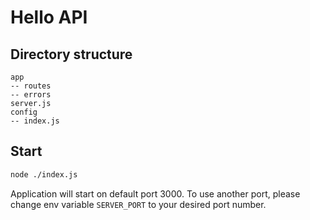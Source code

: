 # Hello API

## Directory structure

```
app
-- routes
-- errors
server.js
config
-- index.js
```

## Start

```bash
node ./index.js
```

Application will start on default port 3000.
To use another port, please change env variable `SERVER_PORT` to your desired port number.
